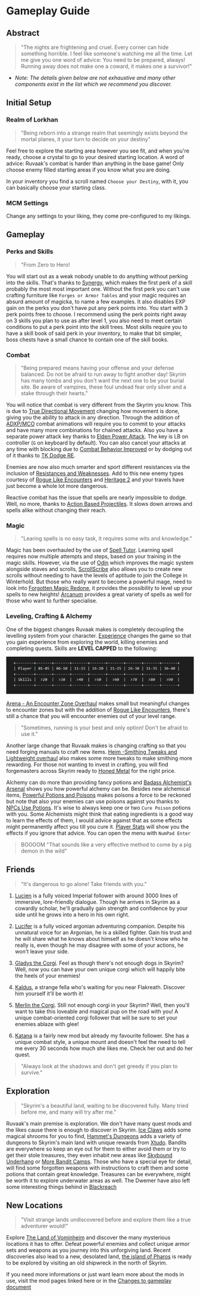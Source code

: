 # Gameplay Guide

## Abstract
> "The nights are frightening and cruel. Every corner can hide something horrible. I feel like someone's watching me all the time. Let me give you one word of advice: You need to be prepared, always! Running away does not make one a coward, it makes one a survivor!"
- *Note: The details given below are not exhaustive and many other components exist in the list which we recommend you discover.*

## Initial Setup

### Realm of Lorkhan
> "Being *re*born into a strange realm that seemingly exists beyond the mortal planes, it your turn to decide on your destiny"

Feel free to explore the starting area however you see fit, and when you're ready, choose a crystal to go to your desired starting location.
A word of advice: Ruvaak's combat is harder than anything in the base game! Only choose enemy filled starting areas if you know what you are doing.

In your inventory you find a scroll named ``Choose your Destiny``, with it, you can basically choose your starting class.

### MCM Settings
Change any settings to your liking, they come pre-configured to my likings.

## Gameplay

### Perks and Skills

> "From Zero to Hero!

You will start out as a weak nobody unable to do anything without perking into the skills. That's thanks to [Synergy](https://www.nexusmods.com/skyrimspecialedition/mods/72352), which makes the first perk of a skill probably the most most important one. Without the first perk you can't use crafting furniture like ``Forges or Armor Tables`` and your magic requires an absurd amount of magicka, to name a few examples.
It also disables EXP gain on the perks you don't have put any perk points into. 
You start with 3 perk points free to choose. I recommend using the perk points right away on 3 skills you plan to use as after level 1, you also need to meet certain conditions to put a perk point into the skill trees. Most skills require you to have a skill book of said perk in your inventory, to make that bit simpler, boss chests have a small chance to contain one of the skill books.

### Combat
> "Being prepared means having your offense and your defense balanced. Do not be afraid to run away to fight another day! Skyrim has many tombs and you don't want the next one to be your burial site. Be aware of vampires, these foul undead fear only silver and a stake through their hearts."

You will notice that combat is very different from the Skyrim you know. This is due to [True Directional Movement](https://www.nexusmods.com/skyrimspecialedition/mods/51614) changing how movement is done, giving you the ability to attack in any direction. Through the addition of [ADXP/MCO](https://www.skyrim-guild.com/distars-mods/adxp-mco) combat animations will require you to commit to your attacks and have many more combinations for chained attacks. Also you have a separate power attack key thanks to [Elden Power Attack](https://www.nexusmods.com/skyrimspecialedition/mods/66711). The key is LB on controller (``G`` on keyboard by default). You can also cancel your attacks at any time with blocking due to [Combat Behavior Improved](https://www.nexusmods.com/skyrimspecialedition/mods/3568) or by dodging out of it thanks to [TK Dodge RE](https://www.nexusmods.com/skyrimspecialedition/mods/56956).

Enemies are now also much smarter and sport different resistances via the inclusion of [Resistances and Weaknesses](https://www.nexusmods.com/skyrimspecialedition/mods/45253). Add to this new enemy types courtesy of [Rogue Like Encounters](https://www.nexusmods.com/skyrimspecialedition/mods/23872) and [Heritage 2](https://www.nexusmods.com/skyrimspecialedition/mods/55989) and your travels have just become a whole lot more dangerous.

Reactive combat has the issue that spells are nearly impossible to dodge. Well, no more, thanks to [Action Based Projectiles](https://www.nexusmods.com/skyrimspecialedition/mods/54611). It slows down arrows and spells alike without changing their reach.

### Magic

> "Learing spells is no easy task, it requires some wits and knowledge."

Magic has been overhauled by the use of [Spell Tutor](https://www.nexusmods.com/skyrimspecialedition/mods/45275). Learning spell requires now multiple attempts and steps, based on your training in the magic skills. However, via the use of [Odin](https://www.nexusmods.com/skyrimspecialedition/mods/46000) which improves the magic system alongside staves and scrolls, [ScrollScribe](https://www.nexusmods.com/skyrimspecialedition/mods/32439) also allows you to create new scrolls without needing to have the levels of aptitude to join the College in Winterhold.
But those who really want to become a powerful mage, need to look into [Forgotten Magic Redone](https://www.nexusmods.com/skyrimspecialedition/mods/12711), it provides the possibility to level up your spells to new heights!
[Arcanum](https://www.nexusmods.com/skyrimspecialedition/mods/65221) provides a great variety of spells as well for those who want to further specialise.

### Leveling, Crafting & Alchemy

One of the biggest changes Ruvaak makes is completely decoupling the levelling system from your character. [Experience](https://www.nexusmods.com/skyrimspecialedition/mods/17751) changes the game so that you gain experience from exploring the world, killing enemies and completing quests. Skills are **LEVEL CAPPED** to the following:

![experience levels](https://github.com/Althro/Tinvaak2/blob/main/.github/Experience%20Levelling.png?raw=true)

[Arena - An Encounter Zone Overhaul](https://www.nexusmods.com/skyrimspecialedition/mods/33487) makes small but meaningful changes to encounter zones but with the addition of [Rogue Like Encounters](https://www.nexusmods.com/skyrimspecialedition/mods/23872), there's still a chance that you will encounter enemies out of your level range. 

> "Sometimes, running is your best and only option! Don't be afraid to use it."

Another large change that Ruvaak makes is changing crafting so that you need forging manuals to craft new items. [Heim -Smithing Tweaks and Lightweight overhaul](https://www.nexusmods.com/skyrimspecialedition/mods/54207) also makes some more tweaks to make smithing more rewarding. For those not wanting to invest in crafting, you will find forgemasters across Skyrim ready to [Honed Metal](https://www.nexusmods.com/skyrimspecialedition/mods/61015) for the right price. 

Alchemy can do more than providing fancy potions and  [Badass Alchemist's Arsenal](https://www.nexusmods.com/skyrimspecialedition/mods/42030) shows you how powerful alchemy can be. Besides new alchemical items, [Powerful Potions and Poisons](https://www.nexusmods.com/skyrimspecialedition/mods/32999) makes poisons a force to be reckoned but note that also your enemies can use poisons against you thanks to [NPCs Use Potions](https://www.nexusmods.com/skyrimspecialedition/mods/67489). It's wise to always keep one or two ``Cure Poison`` potions with you.
Some Alchemists might think that eating ingredients is a good way to learn the effects of them, I would advice against that as some effects might permanently affect you till you cure it. [Player Stats](https://www.nexusmods.com/skyrimspecialedition/mods/67622) will show you the effects if you ignore that advice. You can open the menu with ``NumPad Enter``

> BOOOOM "That sounds like a very effective method to come by a pig demon in the wild"

## Friends

> "It's dangerous to go alone! Take friends with you."

1. [Lucien](https://www.nexusmods.com/skyrimspecialedition/mods/20035) is a fully voiced Imperial follower with around 3000 lines of immersive, lore-friendly dialogue. Though he arrives in Skyrim as a cowardly scholar, he'll gradually gain strength and confidence by your side until he grows into a hero in his own right.

2. [Lucifer](https://www.nexusmods.com/skyrimspecialedition/mods/44967) is a fully voiced argonian adventuring companion. Despite his unnatural voice for an Argonian, he is a skilled fighter. Gain his trust and he will share what he knows about himself as he doesn't know who he really is, even though he may disagree with some of your actions, he won't leave your side.

3. [Gladys the Corgi](https://www.nexusmods.com/skyrimspecialedition/mods/50164). Feel as though there's not enough dogs in Skyrim? Well, now you can have your own unique corgi which will happily bite the heels of your enemies!

4. [Kaldus](https://www.nexusmods.com/skyrimspecialedition/mods/58358), a strange fella who's waiting for you near Flakreath. Discover him yourself it'll be worth it!

5. [Merlin the Corgi](https://www.nexusmods.com/skyrimspecialedition/mods/56433). Still not enough corgi in your Skyrim? Well, then you'll want to take this loveable and magical pup on the road with you! A unique combat-oriented corgi follower that will be sure to set your enemies ablaze with glee!

6. [Katana](https://www.nexusmods.com/skyrimspecialedition/mods/69622) is a fairly new mod but already my favourite follower. She has a unique combat style, a unique mount and doesn't feel the need to tell me every 30 seconds how much she likes me. Check her out and do her quest.

> "Always look at the shadows and don't get greedy if you plan to survive."

## Exploration

> "Skyrim's a beautiful land, waiting to be discovered fully. Many tried before me, and many will try after me."

Ruvaak's main premise is exploration. We don't have many quest mods and the likes cause there is enough to discover in Skyrim.
[Ice Claws](https://www.nexusmods.com/skyrimspecialedition/mods/53219) adds some magical shrooms for you to find, [Hammet's Dungeons](https://www.nexusmods.com/skyrimspecialedition/users/3591326) adds a variety of dungeons to Skyrim's main land with unique rewards from [Xtudo](https://www.nexusmods.com/skyrimspecialedition/users/452087). Bandits are everywhere so keep an eye out for them to either avoid them or try to get their stole treasures, they even inhabit new areas like [Skybound Underhang](https://www.nexusmods.com/skyrimspecialedition/mods/54993) or [More Bandit Camps](https://www.nexusmods.com/skyrimspecialedition/mods/1994). Those who have a special eye for detail, will find some forgotten weapons with instructions to craft them and some potions that contain great knowledge. Treasures can be everywhere, might be worth it to explore underwater areas as well.
The Dwemer have also left some interesting things behind in [Blackreach](https://www.nexusmods.com/skyrimspecialedition/mods/435)

## New Locations

> "Visit strange lands undiscovered before and explore them like a true adventurer would!"

Explore [The Land of Vominheim](https://www.nexusmods.com/skyrimspecialedition/mods/70963) and discover the many mysterious locations it has to offer. Defeat powerful enemies and collect unique armor sets and weapons as you journey into this unforgiving land. Recent discoveries also lead to a new, desolated land, [the island of Pharos](https://www.nexusmods.com/skyrimspecialedition/mods/10423) is ready to be explored by visiting an old shipwreck in the north of Skyrim. 

If you need more informations or just want learn more about the mods in use, visit the mod pages linked here or in the [Changes to gameplay document](https://github.com/chri3i/Ruvaak-Readme/blob/main/changes%20to%20gameplay.md)


